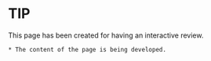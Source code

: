 # TIP

This page has been created for having an interactive review.
```
* The content of the page is being developed.  
```
